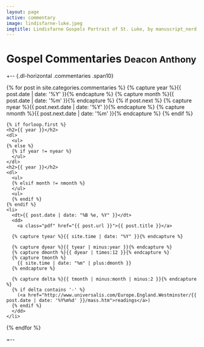 ```yaml
---
layout: page
active: commentary
image: lindisfarne-luke.jpeg
imgtitle: Lindisfarne Gospels Portrait of St. Luke, by manuscript_nerd, http://www.flickr.com/photos/83142434@N07/
---
```


# Gospel Commentaries <small>Deacon Anthony</small> 

+-- {.dl-horizontal .commentaries .span10}
<section>
  {% for post in site.categories.commentaries %}
    {% capture year %}{{ post.date | date: '%Y' }}{% endcapture %}
    {% capture month %}{{ post.date | date: '%m' }}{% endcapture %}
    {% if post.next %}
      {% capture nyear %}{{ post.next.date | date: '%Y' }}{% endcapture %}
      {% capture nmonth %}{{ post.next.date | date: '%m' }}{% endcapture %}
    {% endif %}    
    
    {% if forloop.first %}
    <h2>{{ year }}</h2>
    <dl>
      <ul>
    {% else %}
      {% if year != nyear %}    
      </ul>
    </dl>
    <h2>{{ year }}</h2>
    <dl>
      <ul>
      {% elsif month != nmonth %}
      </ul>
      <ul>
      {% endif %}
    {% endif %}
    <li>
      <dt>{{ post.date | date: "%B %e, %Y" }}</dt>
      <dd>
        <a class="pdf" href="{{ post.url }}">{{ post.title }}</a>

      {% capture tyear %}{{ site.time | date: "%Y" }}{% endcapture %}

      {% capture dyear %}{{ tyear | minus:year }}{% endcapture %}
      {% capture dmonth %}{{ dyear | times:12 }}{% endcapture %}      
      {% capture tmonth %}
        {{ site.time | date: "%m" | plus:dmonth }}
      {% endcapture %}

      {% capture delta %}{{ tmonth | minus:month | minus:2 }}{% endcapture %}
      {% if delta contains '-' %}
        (<a href="http://www.universalis.com/Europe.England.Westminster/{{ post.date | date: '%Y%m%d' }}/mass.htm">readings</a>)
      {% endif %}
      </dd>
    </li>
  {% endfor %}
      </ul>
  </dl>
</section>
=--
